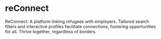 # reConnect
ReConnect: A platform linking refugees with employers. Tailored search filters and interactive profiles facilitate connections, fostering opportunities for all. Thrive together, regardless of borders.
